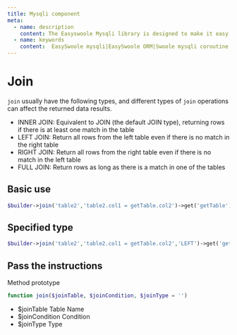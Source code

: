 ```yaml
---
title: Mysqli component
meta:
  - name: description
    content: The Easyswoole Mysqli library is designed to make it easy for users to make a database call in an object-oriented form. And provide basic support for advanced usage such as Orm components.
  - name: keywords
    content:  EasySwoole mysqli|EasySwoole ORM|Swoole mysqli coroutine client|swoole ORM
---
```

# Join

`join` usually have the following types, and different types of `join` operations can affect the returned data results.

- INNER JOIN: Equivalent to JOIN (the default JOIN type), returning rows if there is at least one match in the table
- LEFT JOIN: Return all rows from the left table even if there is no match in the right table
- RIGHT JOIN: Return all rows from the right table even if there is no match in the left table
- FULL JOIN: Return rows as long as there is a match in one of the tables

## Basic use

```php
$builder->join('table2','table2.col1 = getTable.col2')->get('getTable');
```

## Specified type

```php
$builder->join('table2','table2.col1 = getTable.col2','LEFT')->get('getTable');
```

## Pass the instructions

Method prototype
```php
function join($joinTable, $joinCondition, $joinType = '')
```

- $joinTable Table Name
- $joinCondition Condition
- $joinType Type